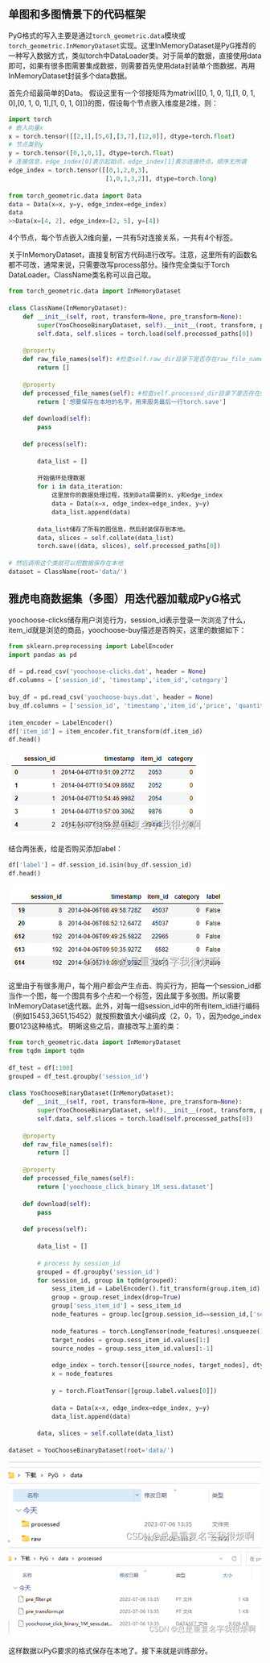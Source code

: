 ## 单图和多图情景下的代码框架
PyG格式的写入主要是通过`torch_geometric.data`模块或`torch_geometric.InMemoryDataset`实现。这里InMemoryDataset是PyG推荐的一种写入数据方式，类似torch中DataLoader类。对于简单的数据，直接使用data即可，如果有很多图需要集成数据，则需要首先使用data封装单个图数据，再用InMemoryDataset封装多个data数据。

首先介绍最简单的Data。
假设这里有一个邻接矩阵为matrix([[0, 1, 0, 1],[1, 0, 1, 0],[0, 1, 0, 1],[1, 0, 1, 0]])的图，假设每个节点嵌入维度是2维，则：

```python
import torch
# 嵌入向量x
x = torch.tensor([[2,1],[5,6],[3,7],[12,0]], dtype=torch.float)
# 节点类别y
y = torch.tensor([0,1,0,1], dtype=torch.float)
# 连接信息，edge_index[0]表示起始点，edge_index[1]表示连接终点，顺序无所谓
edge_index = torch.tensor([[0,1,2,0,3],
                           [1,0,1,3,2]], dtype=torch.long)

from torch_geometric.data import Data
data = Data(x=x, y=y, edge_index=edge_index)
data
>>Data(x=[4, 2], edge_index=[2, 5], y=[4])
```
4个节点，每个节点嵌入2维向量，一共有5对连接关系，一共有4个标签。

关于InMemoryDataset，直接复制官方代码进行改写。注意，这里所有的函数名都不可改，通常来说，只需要改写process部分。操作完全类似于Torch DataLoader。ClassName类名称可以自己取。
```python
from torch_geometric.data import InMemoryDataset

class ClassName(InMemoryDataset):
    def __init__(self, root, transform=None, pre_transform=None):
        super(YooChooseBinaryDataset, self).__init__(root, transform, pre_transform)
        self.data, self.slices = torch.load(self.processed_paths[0])
 
    @property
    def raw_file_names(self): #检查self.raw_dir目录下是否存在raw_file_names()属性方法返回的每个文件,有文件不存在，则调用download()方法执行原始文件下载
        return []
    
    @property
    def processed_file_names(self): #检查self.processed_dir目录下是否存在self.processed_file_names属性方法返回的所有文件，没有就会走process
        return ['想要保存在本地的名字，用来服务最后一行torch.save']
 
    def download(self):
        pass
    
    def process(self):
        
        data_list = []
        
        开始循环处理数据
 		for i in data_iteration:
        	这里放你的数据处理过程，找到Data需要的x、y和edge_index
        	data = Data(x=x, edge_index=edge_index, y=y)
        	data_list.append(data)
        
        data_list储存了所有的图信息，然后封装保存到本地。
        data, slices = self.collate(data_list)
        torch.save((data, slices), self.processed_paths[0])

# 然后调用这个类就可以把数据保存在本地
dataset = ClassName(root='data/')
```

## 雅虎电商数据集（多图）用迭代器加载成PyG格式

yoochoose-clicks储存用户浏览行为，session_id表示登录一次浏览了什么，item_id就是浏览的商品，yoochoose-buy描述是否购买，这里的数据如下：
```python
from sklearn.preprocessing import LabelEncoder
import pandas as pd

df = pd.read_csv('yoochoose-clicks.dat', header = None)
df.columns = ['session_id', 'timestamp','item_id','category']

buy_df = pd.read_csv('yoochoose-buys.dat', header = None)
buy_df.columns = ['session_id', 'timestamp','item_id','price', 'quantity']

item_encoder = LabelEncoder()
df['item_id'] = item_encoder.fit_transform(df.item_id)
df.head()
```

![img.png](img.png)

结合两张表，给是否购买添加label：

```python
df['label'] = df.session_id.isin(buy_df.session_id)
df.head()
```

![img_1.png](img_1.png)

这里由于有很多用户，每个用户都会产生点击、购买行为，把每一个session_id都当作一个图，每一个图具有多个点和一个标签，因此属于多张图。所以需要InMemoryDataset迭代器。此外，对每一组session_id中的所有item_id进行编码（例如15453,3651,15452）就按照数值大小编码成（2，0，1），因为edge_index要0123这种格式。
明晰这些之后，直接改写上面的类：

```python
from torch_geometric.data import InMemoryDataset
from tqdm import tqdm

df_test = df[:100]
grouped = df_test.groupby('session_id')

class YooChooseBinaryDataset(InMemoryDataset):
    def __init__(self, root, transform=None, pre_transform=None):
        super(YooChooseBinaryDataset, self).__init__(root, transform, pre_transform)
        self.data, self.slices = torch.load(self.processed_paths[0])
 
    @property
    def raw_file_names(self):
        return []
    
    @property
    def processed_file_names(self):
        return ['yoochoose_click_binary_1M_sess.dataset']
 
    def download(self):
        pass
    
    def process(self):
        
        data_list = []
 
        # process by session_id
        grouped = df.groupby('session_id')
        for session_id, group in tqdm(grouped):
            sess_item_id = LabelEncoder().fit_transform(group.item_id)
            group = group.reset_index(drop=True)
            group['sess_item_id'] = sess_item_id
            node_features = group.loc[group.session_id==session_id,['sess_item_id','item_id']].sort_values('sess_item_id').item_id.drop_duplicates().values
 
            node_features = torch.LongTensor(node_features).unsqueeze(1)
            target_nodes = group.sess_item_id.values[1:]
            source_nodes = group.sess_item_id.values[:-1]
 
            edge_index = torch.tensor([source_nodes, target_nodes], dtype=torch.long)
            x = node_features
 
            y = torch.FloatTensor([group.label.values[0]])
 
            data = Data(x=x, edge_index=edge_index, y=y)
            data_list.append(data)
        
        data, slices = self.collate(data_list)

dataset = YooChooseBinaryDataset(root='data/')
```

![img_2.png](img_2.png)
![img_3.png](img_3.png)

这样数据以PyG要求的格式保存在本地了。接下来就是训练部分。